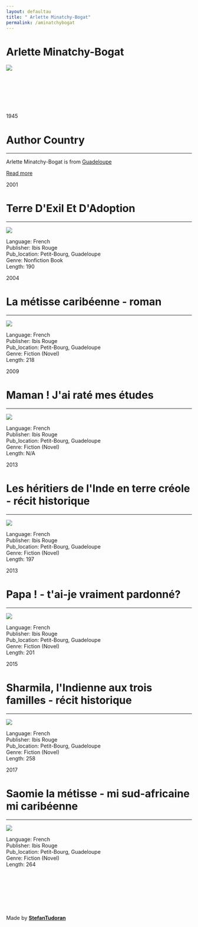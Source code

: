 ```yaml
---
layout: defaultau
title: " Arlette Minatchy-Bogat"
permalink: /aminatchybogat
---
```

<!-- partial:index.partial.html -->
<div class="content">
    <h1>Arlette Minatchy-Bogat</h1>
    <div class="quote">
        <div><img src="https://i.ytimg.com/vi/WetSRtua2J0/mqdefault.jpg" class="logo"></div>
    </div>
    <div class="timeline">
        <div style="padding-bottom:100px;"></div>
        <div class="block">
            <div class="date right"><p class="right"> 1945 </p></div>
            <div class="dot"></div>
            <div class="left first">
            <div class="author_country">
                <h1>Author Country</h1><hr>
          <div class="aclocation">  <p> Arlette Minatchy-Bogat is from <a href="http://localhost:4000/29">Guadeloupe</a></p></div>
              <div class="acreadmore">  <a href="http://ecrivainsdelacaraibe.com/en/archives/author-info/minatchy-bogat-arlette.html" target="_blank">Read more</a></div>
            </div>
            </div>
        </div>
        <div class="block">
            <div class="date left"><p class="left"> 2001</p></div>
            <div class="dot"></div>
            <div class="right">
                <h1>Terre D'Exil Et D'Adoption</h1><hr>
                <p><img src="https://images.epagine.fr/989/9782844505989_1_75.jpg"></p>
                <p>Language: French <br/>
                Publisher: Ibis Rouge<br/>
                Pub_location: Petit-Bourg, Guadeloupe<br/>
                Genre: Nonfiction Book<br/>
                Length: 190</p>
            </div>
        </div>
        <div class="block">
            <div class="date right"><p class="right">2004</p></div>
            <div class="dot"></div>
            <div class="left hide">
                <h1>La métisse caribéenne - roman</h1><hr>
                <p><img src="http://ecx.images-amazon.com/images/I/51FGFPBP8TL._SX195_.jpg"></p>
                <p>Language: French <br/>
                Publisher: Ibis Rouge<br/>
                Pub_location: Petit-Bourg, Guadeloupe<br/>
                Genre: Fiction (Novel) <br/>
                Length: 218</p>
            </div>
        </div>
        <div class="block">
            <div class="date left"><p class="left">2009</p></div>
            <div class="dot"></div>
            <div class="right hide">
                <h1>Maman ! J'ai raté mes études</h1><hr>
                <p><img src="https://images-na.ssl-images-amazon.com/images/I/51AMde69yOL._SX307_BO1,204,203,200_.jpg"></p>
                <p>Language: French <br/>
                Publisher: Ibis Rouge<br/>
                Pub_location: Petit-Bourg, Guadeloupe<br/>
                Genre: Fiction (Novel)<br/>
                Length: N/A</p>
            </div>
        </div>
              <div class="block">
            <div class="date right"><p class="right">2013</p></div>
            <div class="dot"></div>
            <div class="left hide">
                <h1>Les héritiers de l'Inde en terre créole - récit historique</h1><hr>
                <p><img src="https://images-na.ssl-images-amazon.com/images/I/31RcqdpOq8L._SR600%2C315_PIWhiteStrip%2CBottomLeft%2C0%2C35_SCLZZZZZZZ_FMpng_BG255%2C255%2C255.jpg"></p>
                <p>Language: French <br/>
                Publisher: Ibis Rouge<br/>
                Pub_location: Petit-Bourg, Guadeloupe<br/>
                Genre: Fiction (Novel) <br/>
                Length: 197</p>
            </div>
        </div>
        <div class="block">
            <div class="date right"><p class="right">2013</p></div>
            <div class="dot"></div>
            <div class="left hide">
                <h1>Papa ! - t'ai-je vraiment pardonné?</h1><hr>
                <p><img src="https://products-images.di-static.com/image/arlette-minatchy-bogat-papa/9782844504302-475x500-1.jpg"></p>
                <p>Language: French <br/>
                Publisher: Ibis Rouge<br/>
                Pub_location: Petit-Bourg, Guadeloupe<br/>
                Genre: Fiction (Novel) <br/>
                Length: 201</p>
            </div>
        </div>
         <div class="block">
            <div class="date right"><p class="right">2015</p></div>
            <div class="dot"></div>
            <div class="left hide">
                <h1>Sharmila, l'Indienne aux trois familles - récit historique</h1><hr>
                <p><img src="https://www.lalibrairie.com/cache/img/livres/661/9782844504661.jpg"></p>
                <p>Language: French <br/>
                Publisher: Ibis Rouge<br/>
                Pub_location: Petit-Bourg, Guadeloupe<br/>
                Genre: Fiction (Novel) <br/>
                Length: 258</p>
            </div>
        </div>
         <div class="block">
            <div class="date right"><p class="right">2017</p></div>
            <div class="dot"></div>
            <div class="left hide">
                <h1>Saomie la métisse - mi sud-africaine mi caribéenne</h1><hr>
                <p><img src="https://images-na.ssl-images-amazon.com/images/I/71-8qPjQY8L.jpg"></p>
                <p>Language: French <br/>
                Publisher: Ibis Rouge<br/>
                Pub_location: Petit-Bourg, Guadeloupe<br/>
                Genre: Fiction (Novel) <br/>
                Length: 264</p>
            </div>
        </div>
        <div style="padding-bottom:100px;"></div>
    </div>
    <div id="footer">
        <p id="copyright">Made by&nbsp;<strong><a href="https://www.linkedin.com/in/nicolae-stefan-tudoran-b02291127/" target="_blank">StefanTudoran</a></strong></p>
    </div>
</div>
<!-- partial -->
  <script src='https://cdnjs.cloudflare.com/ajax/libs/jquery/3.1.1/jquery.min.js'></script><script  src="assets/js/authorscript.js"></script>
